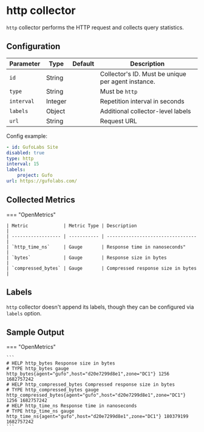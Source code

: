 # http collector

`http` collector performs the HTTP request and collects query statistics.

## Configuration

| Parameter  | Type    | Default | Description                                        |
| ---------- | ------- | ------- | -------------------------------------------------- |
| `id`       | String  |         | Collector's ID. Must be unique per agent instance. |
| `type`     | String  |         | Must be `http`                                     |
| `interval` | Integer |         | Repetition interval in seconds                     |
| `labels`   | Object  |         | Additional collector-level labels                  |
| `url`      | String  |         | Request URL                                        |

Config example:

``` yaml
- id: GufoLabs Site
disabled: true
type: http
interval: 15
labels:
    project: Gufo
url: https://gufolabs.com/
```

## Collected Metrics

=== "OpenMetrics"

    | Metric             | Metric Type | Description                       |
    | ------------------ | ----------- | --------------------------------- |
    | `http_time_ns`     | Gauge       | Response time in nanoseconds"     |
    | `bytes`            | Gauge       | Response size in bytes            |
    | `compressed_bytes` | Gauge       | Compressed response size in bytes |

## Labels

`http` collector doesn't append its labels, though they can be configured
via `labels` option.

## Sample Output

=== "OpenMetrics"

    ```
    # HELP http_bytes Response size in bytes
    # TYPE http_bytes gauge
    http_bytes{agent="gufo",host="d20e7299d8e1",zone="DC1"} 1256 1682757242
    # HELP http_compressed_bytes Compressed response size in bytes
    # TYPE http_compressed_bytes gauge
    http_compressed_bytes{agent="gufo",host="d20e7299d8e1",zone="DC1"} 1256 1682757242
    # HELP http_time_ns Response time in nanoseconds
    # TYPE http_time_ns gauge
    http_time_ns{agent="gufo",host="d20e7299d8e1",zone="DC1"} 180379199 1682757242
    ```